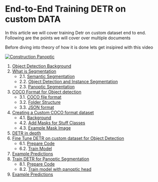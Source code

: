 # End-to-End Training DETR on custom DATA

In this article we will cover training Detr on custom dataset end to end. Following are the points we will cover over multiple documents

Before diving into theory of how it is done lets get insipired with this video

[![Construction Panoptic](https://img.youtube.com/vi/7mDA3SvYjiw/0.jpg)](https://www.youtube.com/watch?v=7mDA3SvYjiw)

1. [Object Detection Background](./OBJECTDETECTION.md#train-detr-for-object-detection-on-custom-data)
2. [What is Segmentation](./SEGMENTATION.md#WhatisSegmentation)
	* 2.1. [Semantic Segmentation](./SEGMENTATION.md#SemanticSegmentation)
	* 2.2. [Object Detection and Instance Segmentation](./SEGMENTATION.md#ObjectDetectionandInstanceSegmentation)
	* 2.3. [Panoptic Segmentation](./SEGMENTATION.md#PanopticSegmentation)
3. [COCO Format for Object detection](./OBJECTDETECTION.md#COCOFormatforObjectdetection)
	* 3.1. [COCO file format](./OBJECTDETECTION.md#COCOfileformat)
	* 3.2. [Folder Structure](./OBJECTDETECTION.md#FolderStructure)
	* 3.3. [JSON format](./OBJECTDETECTION.md#JSONformat)
4. [Creating a Custom COCO format dataset](./OBJECTDETECTION.md#CreatingaCustomCOCOformatdataset)
	* 4.1. [Background](./OBJECTDETECTION.md#Background)
	* 4.2. [Add Masks for Stuff Classes](./OBJECTDETECTION.md#AddMasksforStuffClasses)
	* 4.3. [Example Mask Image](./OBJECTDETECTION.md#ExampleMaskImage)
5. [DETR in depth](./DETREXPLAINED.md#detr-in-depth)
6. [Fine Tune DETR on custom dataset for Object Detection](./OBJECTDETECTION.md#FineTuneDETRoncustomdatasetforObjectDetection)
	* 6.1. [Prepare Code](./OBJECTDETECTION.md#PrepareCode)
	* 6.2. [Train Model](./OBJECTDETECTION.md#TrainModel)
7. [Example Predictions](./OBJECTDETECTION.md#ExamplePredictions)
8. [Train DETR for Panoptic Segmentation](SEGMENTATION.md#TrainDETR)
	* 8.1. [Prepare Code](SEGMENTATION.md#Steps)
	* 8.2. [Train model with panoptic head](SEGMENTATION.md#Trainmodelwithpanoptichead)
8. [Example Predictions](SEGMENTATION.md#ExamplePredictions)

